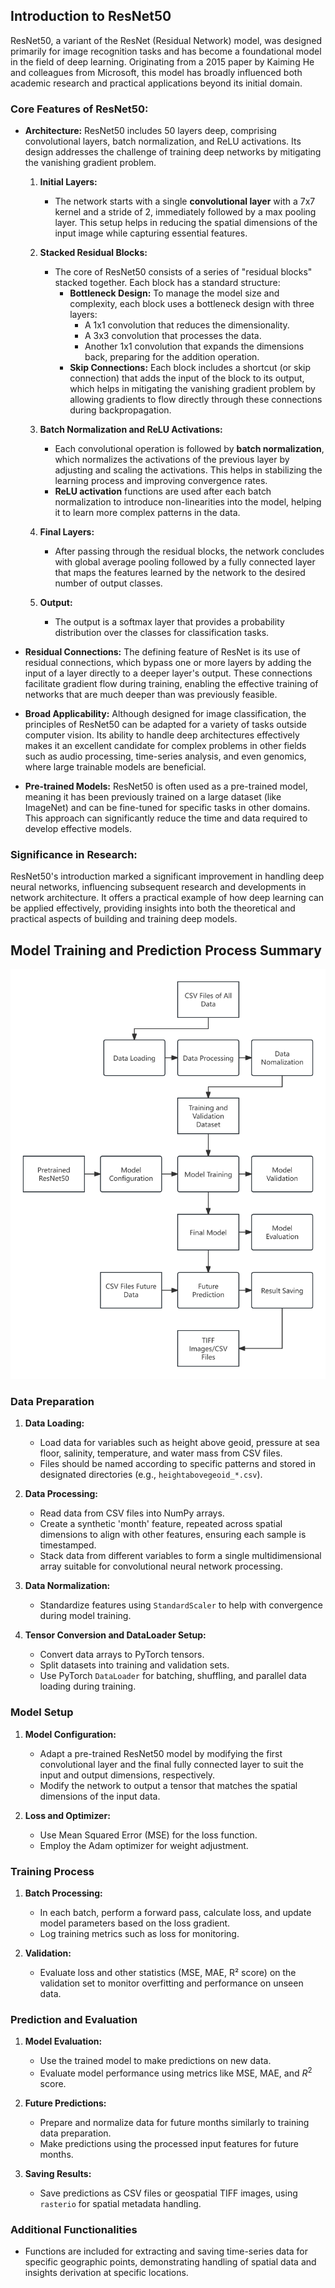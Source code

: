 ## Introduction to ResNet50

ResNet50, a variant of the ResNet (Residual Network) model, was designed primarily for image recognition tasks and has become a foundational model in the field of deep learning. Originating from a 2015 paper by Kaiming He and colleagues from Microsoft, this model has broadly influenced both academic research and practical applications beyond its initial domain.

### Core Features of ResNet50:

- **Architecture:** 
  ResNet50 includes 50 layers deep, comprising convolutional layers, batch normalization, and ReLU activations. Its design addresses the challenge of training deep networks by mitigating the vanishing gradient problem.

  1. **Initial Layers:**
     - The network starts with a single **convolutional layer** with a 7x7 kernel and a stride of 2, immediately followed by a max pooling layer. This setup helps in reducing the spatial dimensions of the input image while capturing essential features.

  2. **Stacked Residual Blocks:**
     - The core of ResNet50 consists of a series of "residual blocks" stacked together. Each block has a standard structure:
       - **Bottleneck Design:** To manage the model size and complexity, each block uses a bottleneck design with three layers:
         - A 1x1 convolution that reduces the dimensionality.
         - A 3x3 convolution that processes the data.
         - Another 1x1 convolution that expands the dimensions back, preparing for the addition operation.
       - **Skip Connections:** Each block includes a shortcut (or skip connection) that adds the input of the block to its output, which helps in mitigating the vanishing gradient problem by allowing gradients to flow directly through these connections during backpropagation.

  3. **Batch Normalization and ReLU Activations:**
     - Each convolutional operation is followed by **batch normalization**, which normalizes the activations of the previous layer by adjusting and scaling the activations. This helps in stabilizing the learning process and improving convergence rates.
     - **ReLU activation** functions are used after each batch normalization to introduce non-linearities into the model, helping it to learn more complex patterns in the data.

  4. **Final Layers:**
     - After passing through the residual blocks, the network concludes with global average pooling followed by a fully connected layer that maps the features learned by the network to the desired number of output classes.

  5. **Output:**
     - The output is a softmax layer that provides a probability distribution over the classes for classification tasks.

- **Residual Connections:** 
  The defining feature of ResNet is its use of residual connections, which bypass one or more layers by adding the input of a layer directly to a deeper layer's output. 
  These connections facilitate gradient flow during training, enabling the effective training of networks that are much deeper than was previously feasible.

- **Broad Applicability:** 
  Although designed for image classification, the principles of ResNet50 can be adapted for a variety of tasks outside computer vision. Its ability to handle deep architectures effectively makes it an excellent candidate for complex problems in other fields such as audio processing, time-series analysis, and even genomics, where large trainable models are beneficial.

- **Pre-trained Models:** 
  ResNet50 is often used as a pre-trained model, meaning it has been previously trained on a large dataset (like ImageNet) and can be fine-tuned for specific tasks in other domains. This approach can significantly reduce the time and data required to develop effective models.

### Significance in Research:

ResNet50's introduction marked a significant improvement in handling deep neural networks, influencing subsequent research and developments in network architecture. 
It offers a practical example of how deep learning can be applied effectively, providing insights into both the theoretical and practical aspects of building and training deep models.


## Model Training and Prediction Process Summary
![DeepLearning Flow Chart](DeepLearningforSeminar.png)

### Data Preparation
1. **Data Loading:**
   - Load data for variables such as height above geoid, pressure at sea floor, salinity, temperature, and water mass from CSV files.
   - Files should be named according to specific patterns and stored in designated directories (e.g., `heightabovegeoid_*.csv`).

2. **Data Processing:**
   - Read data from CSV files into NumPy arrays.
   - Create a synthetic 'month' feature, repeated across spatial dimensions to align with other features, ensuring each sample is timestamped.
   - Stack data from different variables to form a single multidimensional array suitable for convolutional neural network processing.

3. **Data Normalization:**
   - Standardize features using `StandardScaler` to help with convergence during model training.

4. **Tensor Conversion and DataLoader Setup:**
   - Convert data arrays to PyTorch tensors.
   - Split datasets into training and validation sets.
   - Use PyTorch `DataLoader` for batching, shuffling, and parallel data loading during training.

### Model Setup
1. **Model Configuration:**
   - Adapt a pre-trained ResNet50 model by modifying the first convolutional layer and the final fully connected layer to suit the input and output dimensions, respectively.
   - Modify the network to output a tensor that matches the spatial dimensions of the input data.

2. **Loss and Optimizer:**
   - Use Mean Squared Error (MSE) for the loss function.
   - Employ the Adam optimizer for weight adjustment.

### Training Process
1. **Batch Processing:**
   - In each batch, perform a forward pass, calculate loss, and update model parameters based on the loss gradient.
   - Log training metrics such as loss for monitoring.

2. **Validation:**
   - Evaluate loss and other statistics (MSE, MAE, R² score) on the validation set to monitor overfitting and performance on unseen data.

### Prediction and Evaluation
1. **Model Evaluation:**
   - Use the trained model to make predictions on new data.
   - Evaluate model performance using metrics like MSE, MAE, and $R^2$ score.

2. **Future Predictions:**
   - Prepare and normalize data for future months similarly to training data preparation.
   - Make predictions using the processed input features for future months.

3. **Saving Results:**
   - Save predictions as CSV files or geospatial TIFF images, using `rasterio` for spatial metadata handling.

### Additional Functionalities
- Functions are included for extracting and saving time-series data for specific geographic points, demonstrating handling of spatial data and insights derivation at specific locations.
